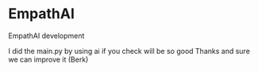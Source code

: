 # EmpathAI
EmpathAI development

I did the main.py by using ai if you check will be so good Thanks and sure we can improve it (Berk)
